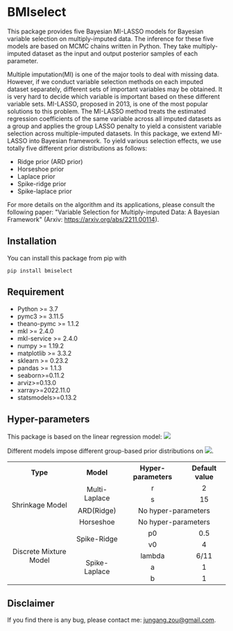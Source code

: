 # BMIselect
This package provides five Bayesian MI-LASSO models for Bayesian variable selection on multiply-imputed data. The inference for these five models are based on MCMC chains written in Python. They take multiply-imputed dataset as the input and output posterior samples of each parameter.

Multiple imputation(MI) is one of the major tools to deal with missing data. However, if we conduct variable selection methods on each imputed dataset separately, different sets of important variables may be obtained. It is very hard to decide which variable is important based on these different variable sets. MI-LASSO, proposed in 2013, is one of the most popular solutions to this problem. The MI-LASSO method treats the estimated regression coefficients of the same variable across all imputed datasets as a group and applies the group LASSO penalty to yield a consistent variable selection across multiple-imputed datasets. In this package, we extend MI-LASSO into Bayesian framework. To yield various selection effects, we use totally five different prior distributions as follows:
* Ridge prior (ARD prior)
* Horseshoe prior
* Laplace prior
* Spike-ridge prior
* Spike-laplace prior

For more details on the algorithm and its applications, please consult the following paper: "Variable Selection for Multiply-imputed Data: A Bayesian Framework" (Arxiv: https://arxiv.org/abs/2211.00114).

## Installation

You can install this package from pip with

`pip install bmiselect`


## Requirement
* Python >= 3.7
* pymc3 >= 3.11.5
* theano-pymc >= 1.1.2
* mkl >= 2.4.0
* mkl-service >= 2.4.0
* numpy >= 1.19.2
* matplotlib >= 3.3.2
* sklearn >= 0.23.2
* pandas >= 1.1.3
* seaborn>=0.11.2
* arviz>=0.13.0
* xarray>=2022.11.0
* statsmodels>=0.13.2



## Hyper-parameters
This package is based on the linear regression model: <img src="https://latex.codecogs.com/gif.latex?Y=\alpha+X\beta+\epsilon" /> 

Different models impose different group-based prior distributions on <img src="https://latex.codecogs.com/gif.latex?\beta" />. 

<table>
   <tr>
      <th >Type</th>
      <th >Model</th>
     <th >Hyper-parameters</th>
      <th >Default value</th>
   </tr>
   <tr>
      <td style="text-align:center" rowspan="4" colspan="1">Shrinkage Model</td>
      <td style="text-align:center" colspan="1" rowspan="2">Multi-Laplace</td>
      <td style="text-align:center" colspan="1">r</td>
      <td style="text-align:center" colspan="1">2</td>
   </tr>
   <tr>
    <td style="text-align:center" colspan="1">s</td>
      <td style="text-align:center" colspan="1">15</td>
   </tr>
   <tr>
      <td style="text-align:center" colspan="1" rowspan="1">ARD(Ridge)</td>
      <td style="text-align:center" colspan="2">No hyper-parameters</td>
   </tr>
   <tr>
    <td style="text-align:center" colspan="1">Horseshoe</td>
      <td style="text-align:center" colspan="2">No hyper-parameters</td>
   </tr>
   <tr>
      <td style="text-align:center" colspan="1" rowspan="5">Discrete Mixture Model</td>
      <td style="text-align:center" rowspan="2">Spike-Ridge</td>
      <td style="text-align:center" rowspan="1">p0</td>
      <td style="text-align:center" rowspan="1">0.5</td>
   <tr>
     <td style="text-align:center" colspan="1">v0</td>
      <td style="text-align:center" colspan="1">4</td>
   </tr>
   <tr>
      <td style="text-align:center" colspan="1" rowspan="3">Spike-Laplace</td>
      <td style="text-align:center" colspan="1">lambda</td>
      <td style="text-align:center" colspan="1">6/11</td>
   </tr>
   <tr>
      <td style="text-align:center" colspan="1">a</td>
      <td style="text-align:center" colspan="1">1</td>
   </tr>
      <tr>
      <td style="text-align:center" colspan="1">b</td>
         <td style="text-align:center" colspan="1">1</td>
   </tr>
</tr>
</table>

## Disclaimer

If you find there is any bug, please contact me: jungang.zou@gmail.com.
